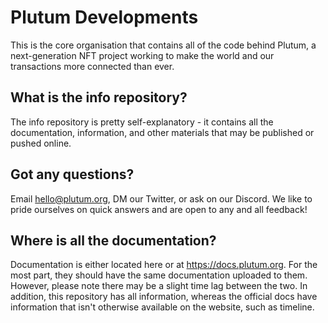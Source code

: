 # Plutum Developments
This is the core organisation that contains all of the code behind Plutum, a next-generation NFT project working to make the world and our transactions more connected than ever.

## What is the info repository?
The info repository is pretty self-explanatory - it contains all the documentation, information, and other materials that may be published or pushed online.

## Got any questions?
Email hello@plutum.org, DM our Twitter, or ask on our Discord. We like to pride ourselves on quick answers and are open to any and all feedback!

## Where is all the documentation?
Documentation is either located here or at https://docs.plutum.org. For the most part, they should have the same documentation uploaded to them. However, please note there may be a slight time lag between the two. In addition, this repository has all information, whereas the official docs have information that isn't otherwise available on the website, such as timeline.
